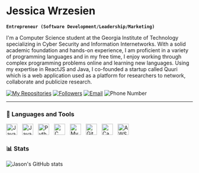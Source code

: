# Jessica Wrzesien

**`Entrepreneur (Software Development/Leadership/Marketing)`**

I'm a Computer Science student at the Georgia Institute of Technology specializing in Cyber Security and Information Internetworks. With a solid academic foundation and hands-on experience, I am proficient in a variety of programming languages and in my free time, I enjoy working through complex programming problems online and learning new languages. Using my expertise in ReactJS and Java, I co-founded a startup called Quuri which is a web application used as a platform for researchers to network, collaborate and publicize research.

<p align="left">
    <a href="https://github.com/wrzesienjessica?tab=repositories">
        <img alt="My Repositories" src="https://custom-icon-badges.demolab.com/badge/-My%20Repos-blue?style=for-the-badge&logoColor=white&logo=repo"/></a>
    <a href="https://github.com/wrzesienjessica?tab=followers">
        <img alt="Followers" src="https://custom-icon-badges.demolab.com/github/followers/wrzesienjessica?color=236ad3&labelColor=1155ba&style=for-the-badge&logo=person-add&label=Follow&logoColor=white"/></a>
    <a href="mailto: jessica.wrzesien@gmail.com">
        <img alt="Email" src="https://custom-icon-badges.demolab.com/badge/-jessica.wrzesien@gmail.com-red?style=for-the-badge&logo=mention&logoColor=white"/></a>
    <a>
        <img alt="Phone Number" src="https://custom-icon-badges.demolab.com/badge/-770--235--3146-orange?style=for-the-badge&logo=phone&logoColor=white"/></a>
</p>

---

### 🧰 Languages and Tools

<img align="left" alt="Java" width="30px" style="padding-right:10px;" src="https://cdn.jsdelivr.net/gh/devicons/devicon/icons/java/java-original.svg"/>
<img align="left" alt="JavaScript" width="30px" style="padding-right:10px;" src="https://cdn.jsdelivr.net/gh/devicons/devicon/icons/javascript/javascript-plain.svg" />
<img align="left" alt="Python" width="30px" style="padding-right:10px;" src="https://cdn.jsdelivr.net/gh/devicons/devicon/icons/python/python-plain.svg" />
<img align="left" alt="C" width="30px" style="padding-right:10px;" src="https://cdn.jsdelivr.net/gh/devicons/devicon@latest/icons/c/c-original.svg" />
<img align="left" alt="MySQL" width="30px" style="padding-right:10px;" src="https://cdn.jsdelivr.net/gh/devicons/devicon@latest/icons/mysql/mysql-original.svg" />
<img align="left" alt="GitHub" width="30px" style="padding-right:10px;" src="https://cdn.jsdelivr.net/gh/devicons/devicon/icons/github/github-original.svg" />
<img align="left" alt="Canva" width="30px" style="padding-right:10px;" src="https://cdn.jsdelivr.net/gh/devicons/devicon@latest/icons/canva/canva-original.svg" />
<img align="left" alt="AWS" width="30px" style="padding-right:10px;" src="https://cdn.jsdelivr.net/gh/devicons/devicon@latest/icons/amazonwebservices/amazonwebservices-original-wordmark.svg" />
<br />

#

### 📊 Stats

![Jason's GitHub stats](https://github-readme-stats.vercel.app/api?username=wrzesienjessica&show_icons=true&theme=gruvbox)

[linkedin]: https://www.linkedin.com/in/jason-wrzesien/
[website]: https://quuri.com/about
